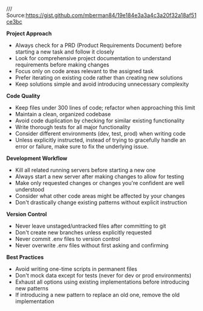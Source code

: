 /// Source:https://gist.github.com/mberman84/19e184e3a3a4c3a20f32a18af51ce3bc

**Project Approach**

- Always check for a PRD (Product Requirements Document) before starting a new task and follow it closely
- Look for comprehensive project documentation to understand requirements before making changes
- Focus only on code areas relevant to the assigned task
- Prefer iterating on existing code rather than creating new solutions
- Keep solutions simple and avoid introducing unnecessary complexity

**Code Quality**

- Keep files under 300 lines of code; refactor when approaching this limit
- Maintain a clean, organized codebase
- Avoid code duplication by checking for similar existing functionality
- Write thorough tests for all major functionality
- Consider different environments (dev, test, prod) when writing code
- Unless explicitly instructed, instead of trying to gracefully handle an error or failure, make sure to fix the underlying issue.

**Development Workflow**

- Kill all related running servers before starting a new one
- Always start a new server after making changes to allow for testing
- Make only requested changes or changes you're confident are well understood
- Consider what other code areas might be affected by your changes
- Don't drastically change existing patterns without explicit instruction

**Version Control**

- Never leave unstaged/untracked files after committing to git
- Don't create new branches unless explicitly requested
- Never commit .env files to version control
- Never overwrite .env files without first asking and confirming

**Best Practices**

- Avoid writing one-time scripts in permanent files
- Don't mock data except for tests (never for dev or prod environments)
- Exhaust all options using existing implementations before introducing new patterns
- If introducing a new pattern to replace an old one, remove the old implementation
